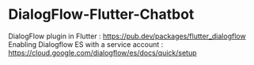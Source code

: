 # DialogFlow-Flutter-Chatbot
DialogFlow plugin in Flutter : https://pub.dev/packages/flutter_dialogflow
Enabling Dialogflow ES with a service account : https://cloud.google.com/dialogflow/es/docs/quick/setup
